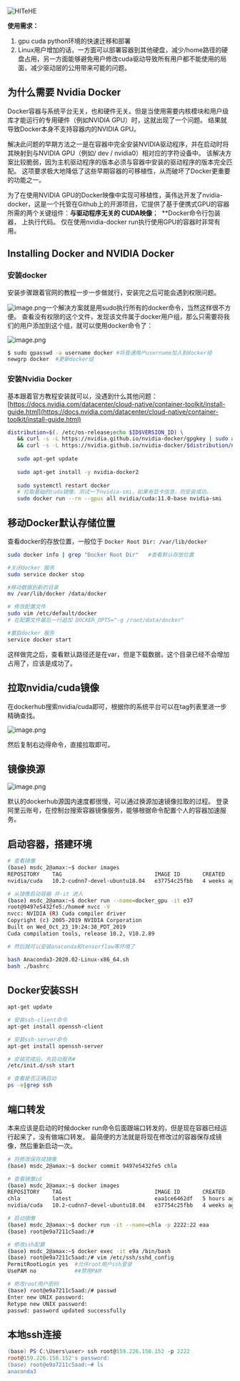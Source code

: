 ![HITeHE](https://cdn.jsdelivr.net/gh/Flionay/pic_bed@master/Upic/202104/HITeHE.png)

**使用需求：**

1. gpu cuda python环境的快速迁移和部署
1. Linux用户增加的话，一方面可以部署容器到其他硬盘，减少/home路径的硬盘占用，另一方面能够避免用户修改cuda驱动导致所有用户都不能使用的局面，减少驱动层的公用带来可能的问题。
## 为什么需要 Nvidia Docker
Docker容器与系统平台无关，也和硬件无关。但是当使用需要内核模块和用户级库才能运行的专用硬件（例如NVIDIA GPU）时，这就出现了一个问题。 结果就导致Docker本身不支持容器内的NVIDIA GPU。

 解决此问题的早期方法之一是在容器中完全安装NVIDIA驱动程序，并在启动时将其映射到与NVIDIA GPU（例如/ dev / nvidia0）相对应的字符设备中。 该解决方案比较脆弱，因为主机驱动程序的版本必须与容器中安装的驱动程序的版本完全匹配。 这项要求极大地降低了这些早期容器的可移植性，从而破坏了Docker更重要的功能之一。

 为了在使用NVIDIA GPU的Docker映像中实现可移植性，英伟达开发了nvidia-docker，这是一个托管在Github上的开源项目，它提供了基于便携式GPU的容器所需的两个关键组件：**与驱动程序无关的 CUDA映像**；  **Docker命令行包装器， 上执行代码。 仅在使用nvidia-docker run执行使用GPU的容器时非常有用。 


## Installing Docker and NVIDIA Docker
### 安装docker
安装步骤跟着官网的教程一步一步做就行，安装完之后可能会遇到权限问题。 

![image.png](https://cdn.jsdelivr.net/gh/Flionay/pic_bed@master/Upic/202104/1618196439943-45f6c3c7-d795-4786-a881-828a87827f39-20210421202952985.png)一个解决方案就是用sudo执行所有的docker命令，当然这样很不方便。
查看没有权限的这个文件，发现该文件属于docker用户组，那么只需要将我们的用户添加到这个组，就可以使用docker命令了：

![image.png](https://cdn.jsdelivr.net/gh/Flionay/pic_bed@master/Upic/202104/1618196682986-bb49d170-9560-4679-b475-b223efa5676f.png)

```bash
$ sudo gpasswd -a username docker #将普通用户username加入到docker组
newgrp docker  #更新docker组
```
### 安装Nvidia Docker
基本跟着官方教程安装就可以，没遇到什么其他问题：
[https://docs.nvidia.com/datacenter/cloud-native/container-toolkit/install-guide.html](https://docs.nvidia.com/datacenter/cloud-native/container-toolkit/install-guide.html)


```bash
distribution=$(. /etc/os-release;echo $ID$VERSION_ID) \
   && curl -s -L https://nvidia.github.io/nvidia-docker/gpgkey | sudo apt-key add - \
   && curl -s -L https://nvidia.github.io/nvidia-docker/$distribution/nvidia-docker.list | sudo tee /etc/apt/sources.list.d/nvidia-docker.list
   
   sudo apt-get update
   
   sudo apt-get install -y nvidia-docker2
   
   sudo systemctl restart docker
   # 拉取基础的cuda镜像，测试一下nvidia-smi，如果有显卡信息，则安装成功。
   sudo docker run --rm --gpus all nvidia/cuda:11.0-base nvidia-smi
```
## 移动Docker默认存储位置
查看docker的存放位置，一般位于 `Docker Root Dir: /var/lib/docker` 
```bash
sudo docker info | grep "Docker Root Dir"   #查看默认存放位置
```
```bash
#关闭docker 服务
sudo service docker stop

#移动数据到新的目录
mv /var/lib/docker /data/docker

# 修改配置文件
sudo vim /etc/default/docker
# 在配置文件最后一行追加 DOCKER_OPTS="-g /root/data/docker"

#重启docker 服务
service docker start

```
这样做完之后，查看默认路径还是在var，但是下载数据，这个目录已经不会增加占用了，应该是成功了。
## 拉取nvidia/cuda镜像


在dockerhub搜索nvidia/cuda即可，根据你的系统平台可以在tag列表里进一步精确查找。


![image.png](https://cdn.nlark.com/yuque/0/2021/png/2637180/1618209987421-44949a53-0c29-4fa8-a406-be6f6774c828.png?x-oss-process=image%2Fresize%2Cw_1492)


然后复制右边得命令，直接拉取即可。


## 镜像换源
![image.png](https://cdn.jsdelivr.net/gh/Flionay/pic_bed@master/Upic/202104/1618210560307-3c4f2b06-daf1-4413-98f9-42fa20e2e4ac.png)


默认的dockerhub源国内速度都很慢，可以通过换源加速镜像拉取的过程。
登录阿里云账号，在控制台搜索容器镜像服务，能够根据命令配置个人的容器加速服务。


## 启动容器，搭建环境
```bash
# 查看镜像
(base) msdc_2@amax:~$ docker images
REPOSITORY    TAG                             IMAGE ID       CREATED       SIZE
nvidia/cuda   10.2-cudnn7-devel-ubuntu18.04   e37754c25fbb   4 weeks ago   3.85GB

# 从镜像启动容器 并-it 进入
(base) msdc_2@amax:~$ docker run --name=docker_gpu -it e37
root@9497e5432fe5:/home# nvcc -V
nvcc: NVIDIA (R) Cuda compiler driver
Copyright (c) 2005-2019 NVIDIA Corporation
Built on Wed_Oct_23_19:24:38_PDT_2019
Cuda compilation tools, release 10.2, V10.2.89

# 然后就可以安装anaconda和tensorflow等环境了

bash Anaconda3-2020.02-Linux-x86_64.sh 
bash ./bashrc
```


## Docker安装SSH
```bash
apt-get update

# 安装ssh-client命令
apt-get install openssh-client

# 安装ssh-server命令
apt-get install openssh-server

# 安装完成后，先启动服务#
/etc/init.d/ssh start

# 查看是否正确启动
ps -e|grep ssh

```
## 端口转发
本来应该是启动的时候docker run命令后面跟端口转发的，但是现在容器已经运行起来了，没有做端口转发。
最简便的方法就是将现在修改过的容器保存成镜像，然后重新启动一次。
```bash
# 将修改保存成镜像
(base) msdc_2@amax:~$ docker commit 9497e5432fe5 chla

# 查看镜像id
(base) msdc_2@amax:~$ docker images
REPOSITORY    TAG                             IMAGE ID       CREATED       SIZE
chla          latest                          eaa1ce6462df   5 hours ago   10GB
nvidia/cuda   10.2-cudnn7-devel-ubuntu18.04   e37754c25fbb   4 weeks ago   3.85GB

# 启动镜像
(base) msdc_2@amax:~$ docker run -it --name=chla -p 2222:22 eaa
(base) root@e9a7211c5aad:/# 

# 修改ssh配置
(base) msdc_2@amax:~$ docker exec -it e9a /bin/bash
(base) root@e9a7211c5aad:/# vim /etc/ssh/sshd_config
PermitRootLogin yes  #允许root用户ssh登录
UsePAM no            ##禁用PAM

# 修改root用户密码
(base) root@e9a7211c5aad:/# passwd
Enter new UNIX password: 
Retype new UNIX password: 
passwd: password updated successfully

```
## 本地ssh连接
```powershell
(base) PS C:\Users\user> ssh root@159.226.158.152 -p 2222
root@159.226.158.152's password:
(base) root@e9a7211c5aad:~# ls
anaconda3
```
























